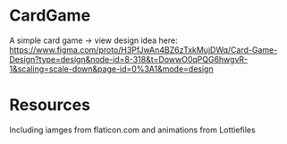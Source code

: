 # CardGame

A simple card game -> view design idea here: https://www.figma.com/proto/H3PfJwAn4BZ6zTxkMujDWq/Card-Game-Design?type=design&node-id=8-318&t=DowwO0qPQG6hwgvR-1&scaling=scale-down&page-id=0%3A1&mode=design

# Resources

Including iamges from flaticon.com and animations from Lottiefiles
